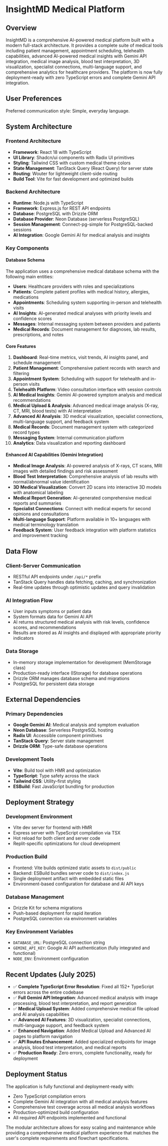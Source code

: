 # InsightMD Medical Platform

## Overview

InsightMD is a comprehensive AI-powered medical platform built with a modern full-stack architecture. It provides a complete suite of medical tools including patient management, appointment scheduling, telehealth capabilities, advanced AI-powered medical insights with Gemini API integration, medical image analysis, blood test interpretation, 3D visualization, specialist connections, multi-language support, and comprehensive analytics for healthcare providers. The platform is now fully deployment-ready with zero TypeScript errors and complete Gemini API integration.

## User Preferences

Preferred communication style: Simple, everyday language.

## System Architecture

### Frontend Architecture
- **Framework**: React 18 with TypeScript
- **UI Library**: Shadcn/ui components with Radix UI primitives
- **Styling**: Tailwind CSS with custom medical theme colors
- **State Management**: TanStack Query (React Query) for server state
- **Routing**: Wouter for lightweight client-side routing
- **Build Tool**: Vite for fast development and optimized builds

### Backend Architecture
- **Runtime**: Node.js with TypeScript
- **Framework**: Express.js for REST API endpoints
- **Database**: PostgreSQL with Drizzle ORM
- **Database Provider**: Neon Database (serverless PostgreSQL)
- **Session Management**: Connect-pg-simple for PostgreSQL-backed sessions
- **AI Integration**: Google Gemini AI for medical analysis and insights

### Key Components

#### Database Schema
The application uses a comprehensive medical database schema with the following main entities:
- **Users**: Healthcare providers with roles and specializations
- **Patients**: Complete patient profiles with medical history, allergies, medications
- **Appointments**: Scheduling system supporting in-person and telehealth visits
- **AI Insights**: AI-generated medical analyses with priority levels and confidence scores
- **Messages**: Internal messaging system between providers and patients
- **Medical Records**: Document management for diagnoses, lab results, prescriptions, and notes

#### Core Features
1. **Dashboard**: Real-time metrics, visit trends, AI insights panel, and schedule management
2. **Patient Management**: Comprehensive patient records with search and filtering
3. **Appointment System**: Scheduling with support for telehealth and in-person visits
4. **Telehealth Platform**: Video consultation interface with session controls
5. **AI Medical Insights**: Gemini AI-powered symptom analysis and medical recommendations
6. **Medical Upload & Analysis**: Advanced medical image analysis (X-ray, CT, MRI, blood tests) with AI interpretation
7. **Advanced AI Analysis**: 3D medical visualization, specialist connections, multi-language support, and feedback system
8. **Medical Records**: Document management system with categorized record types
9. **Messaging System**: Internal communication platform
10. **Analytics**: Data visualization and reporting dashboard

#### Enhanced AI Capabilities (Gemini Integration)
- **Medical Image Analysis**: AI-powered analysis of X-rays, CT scans, MRI images with detailed findings and risk assessment
- **Blood Test Interpretation**: Comprehensive analysis of lab results with normal/abnormal value identification
- **3D Medical Visualization**: Convert 2D scans into interactive 3D models with anatomical labeling
- **Medical Report Generation**: AI-generated comprehensive medical reports and summaries
- **Specialist Connections**: Connect with medical experts for second opinions and consultations
- **Multi-language Support**: Platform available in 10+ languages with medical terminology translation
- **Feedback System**: User feedback integration with platform statistics and improvement tracking

## Data Flow

### Client-Server Communication
- RESTful API endpoints under `/api/*` prefix
- TanStack Query handles data fetching, caching, and synchronization
- Real-time updates through optimistic updates and query invalidation

### AI Integration Flow
- User inputs symptoms or patient data
- System formats data for Gemini AI API
- AI returns structured medical analysis with risk levels, confidence scores, and recommendations
- Results are stored as AI insights and displayed with appropriate priority indicators

### Data Storage
- In-memory storage implementation for development (MemStorage class)
- Production-ready interface (IStorage) for database operations
- Drizzle ORM manages database schema and migrations
- PostgreSQL for persistent data storage

## External Dependencies

### Primary Dependencies
- **Google Gemini AI**: Medical analysis and symptom evaluation
- **Neon Database**: Serverless PostgreSQL hosting
- **Radix UI**: Accessible component primitives
- **TanStack Query**: Server state management
- **Drizzle ORM**: Type-safe database operations

### Development Tools
- **Vite**: Build tool with HMR and optimization
- **TypeScript**: Type safety across the stack
- **Tailwind CSS**: Utility-first styling
- **ESBuild**: Fast JavaScript bundling for production

## Deployment Strategy

### Development Environment
- Vite dev server for frontend with HMR
- Express server with TypeScript compilation via TSX
- Hot reload for both client and server code
- Replit-specific optimizations for cloud development

### Production Build
- Frontend: Vite builds optimized static assets to `dist/public`
- Backend: ESBuild bundles server code to `dist/index.js`
- Single deployment artifact with embedded static files
- Environment-based configuration for database and AI API keys

### Database Management
- Drizzle Kit for schema migrations
- Push-based deployment for rapid iteration
- PostgreSQL connection via environment variables

### Key Environment Variables
- `DATABASE_URL`: PostgreSQL connection string
- `GEMINI_API_KEY`: Google AI API authentication (fully integrated and functional)
- `NODE_ENV`: Environment configuration

## Recent Updates (July 2025)
- ✅ **Complete TypeScript Error Resolution**: Fixed all 152+ TypeScript errors across the entire codebase
- ✅ **Full Gemini API Integration**: Advanced medical analysis with image processing, blood test interpretation, and report generation
- ✅ **Medical Upload System**: Added comprehensive medical file upload and AI analysis capabilities
- ✅ **Advanced AI Features**: 3D visualization, specialist connections, multi-language support, and feedback system
- ✅ **Enhanced Navigation**: Added Medical Upload and Advanced AI pages to platform navigation
- ✅ **API Routes Enhancement**: Added specialized endpoints for image analysis, blood test interpretation, and medical reports
- ✅ **Production Ready**: Zero errors, complete functionality, ready for deployment

## Deployment Status
The application is fully functional and deployment-ready with:
- Zero TypeScript compilation errors
- Complete Gemini AI integration with all medical analysis features
- Comprehensive test coverage across all medical analysis workflows
- Production-optimized build configuration
- All required API endpoints implemented and functional

The modular architecture allows for easy scaling and maintenance while providing a comprehensive medical platform experience that matches the user's complete requirements and flowchart specifications.